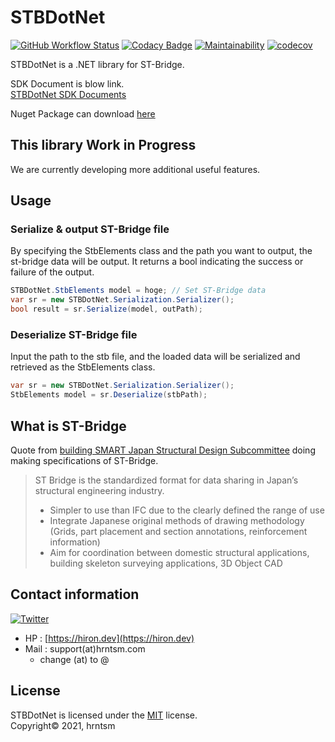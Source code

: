 # STBDotNet

[![GitHub Workflow Status](https://img.shields.io/github/workflow/status/hrntsm/STBDotNet/.NET%20Core)](https://github.com/hrntsm/STBDotNet/actions?query=workflow%3A%22.NET+Core%22)
[![Codacy Badge](https://app.codacy.com/project/badge/Grade/9d82da70572843968d00f39295c8125d)](https://www.codacy.com/gh/hrntsm/STBDotNet/dashboard?utm_source=github.com&amp;utm_medium=referral&amp;utm_content=hrntsm/STBDotNet&amp;utm_campaign=Badge_Grade)
[![Maintainability](https://api.codeclimate.com/v1/badges/500f11fa2a460e5d5c62/maintainability)](https://codeclimate.com/github/hrntsm/STBDotNet/maintainability)
[![codecov](https://codecov.io/gh/hrntsm/STBDotNet/branch/develop/graph/badge.svg?token=SMTSZSDXVL)](https://codecov.io/gh/hrntsm/STBDotNet)

STBDotNet is a .NET library for ST-Bridge.

SDK Document is blow link.  
[STBDotNet SDK Documents](https://hiron.dev/STBDotNet/docs/index.html)

Nuget Package can download [here](https://www.nuget.org/packages/STBDotNet/)

## This library Work in Progress

We are currently developing more additional useful features.

## Usage

### Serialize & output ST-Bridge file

By specifying the StbElements class and the path you want to output, the st-bridge data will be output.
It returns a bool indicating the success or failure of the output.
```cs
STBDotNet.StbElements model = hoge; // Set ST-Bridge data
var sr = new STBDotNet.Serialization.Serializer();
bool result = sr.Serialize(model, outPath);
```

### Deserialize ST-Bridge file

Input the path to the stb file, and the loaded data will be serialized and retrieved as the StbElements class.
```cs
var sr = new STBDotNet.Serialization.Serializer();
StbElements model = sr.Deserialize(stbPath);
```

## What is ST-Bridge

Quote from [building SMART Japan Structural Design Subcommittee](https://en.building-smart.or.jp/meeting/buildall/structural-design/) doing making specifications of ST-Bridge.

> ST Bridge is the standardized format for data sharing in Japan’s structural engineering industry.
> - Simpler to use than IFC due to the clearly defined the range of use
> - Integrate Japanese original methods of drawing methodology (Grids, part placement and section annotations, reinforcement information)
> - Aim for coordination between domestic structural applications, building skeleton surveying applications, 3D Object CAD

## Contact information

[![Twitter](https://img.shields.io/twitter/follow/hiron_rgkr?style=social)](https://twitter.com/hiron_rgkr)
 - HP : [https://hiron.dev](https://hiron.dev)
 - Mail : support(at)hrntsm.com
    - change (at) to @
  
## License

STBDotNet is licensed under the [MIT](https://github.com/hrntsm/STBDotNet/blob/main/LICENSE) license.  
Copyright© 2021, hrntsm
